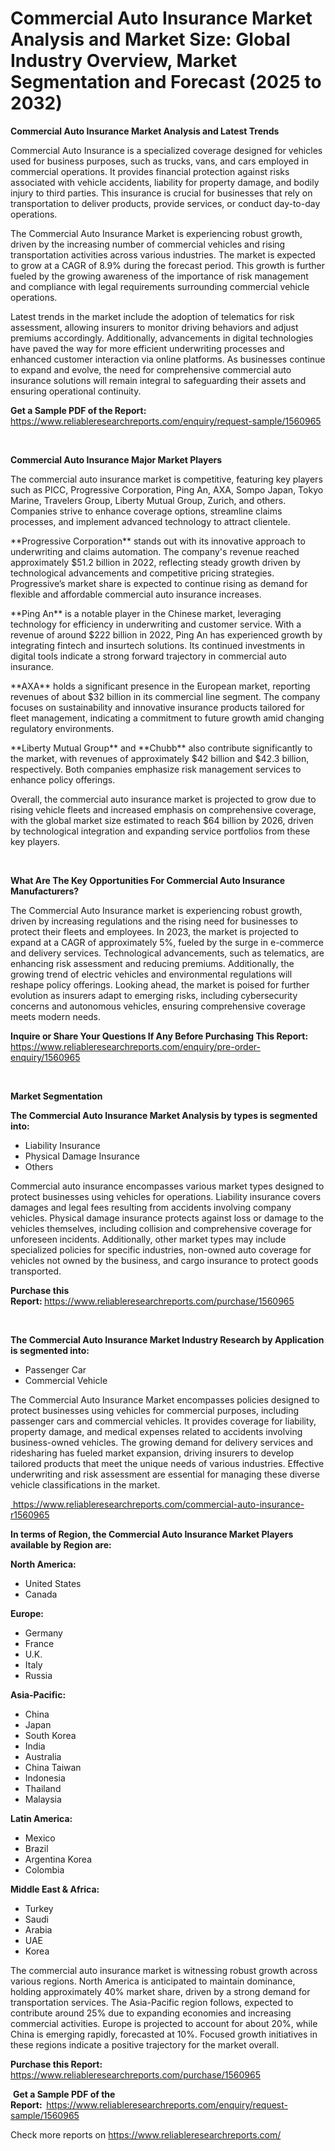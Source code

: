 <p><h1>Commercial Auto Insurance Market Analysis and Market Size: Global Industry Overview, Market Segmentation and Forecast (2025 to 2032)</h1></p><p><strong>Commercial Auto Insurance Market Analysis and Latest Trends</strong></p>
<p><p>Commercial Auto Insurance is a specialized coverage designed for vehicles used for business purposes, such as trucks, vans, and cars employed in commercial operations. It provides financial protection against risks associated with vehicle accidents, liability for property damage, and bodily injury to third parties. This insurance is crucial for businesses that rely on transportation to deliver products, provide services, or conduct day-to-day operations.</p><p>The Commercial Auto Insurance Market is experiencing robust growth, driven by the increasing number of commercial vehicles and rising transportation activities across various industries. The market is expected to grow at a CAGR of 8.9% during the forecast period. This growth is further fueled by the growing awareness of the importance of risk management and compliance with legal requirements surrounding commercial vehicle operations. </p><p>Latest trends in the market include the adoption of telematics for risk assessment, allowing insurers to monitor driving behaviors and adjust premiums accordingly. Additionally, advancements in digital technologies have paved the way for more efficient underwriting processes and enhanced customer interaction via online platforms. As businesses continue to expand and evolve, the need for comprehensive commercial auto insurance solutions will remain integral to safeguarding their assets and ensuring operational continuity.</p></p>
<p><strong>Get a Sample PDF of the Report:&nbsp;</strong> <a href="https://www.reliableresearchreports.com/enquiry/request-sample/1560965?utm_campaign=2245&utm_medium=2&utm_source=Github&utm_content=ia&utm_term=09032025&utm_id=commercial-auto-insurance">https://www.reliableresearchreports.com/enquiry/request-sample/1560965</a></p>
<p>&nbsp;</p>
<p><strong>Commercial Auto Insurance Major Market Players</strong></p>
<p><p>The commercial auto insurance market is competitive, featuring key players such as PICC, Progressive Corporation, Ping An, AXA, Sompo Japan, Tokyo Marine, Travelers Group, Liberty Mutual Group, Zurich, and others. Companies strive to enhance coverage options, streamline claims processes, and implement advanced technology to attract clientele.</p><p>**Progressive Corporation** stands out with its innovative approach to underwriting and claims automation. The company's revenue reached approximately $51.2 billion in 2022, reflecting steady growth driven by technological advancements and competitive pricing strategies. Progressive’s market share is expected to continue rising as demand for flexible and affordable commercial auto insurance increases.</p><p>**Ping An** is a notable player in the Chinese market, leveraging technology for efficiency in underwriting and customer service. With a revenue of around $222 billion in 2022, Ping An has experienced growth by integrating fintech and insurtech solutions. Its continued investments in digital tools indicate a strong forward trajectory in commercial auto insurance.</p><p>**AXA** holds a significant presence in the European market, reporting revenues of about $32 billion in its commercial line segment. The company focuses on sustainability and innovative insurance products tailored for fleet management, indicating a commitment to future growth amid changing regulatory environments.</p><p>**Liberty Mutual Group** and **Chubb** also contribute significantly to the market, with revenues of approximately $42 billion and $42.3 billion, respectively. Both companies emphasize risk management services to enhance policy offerings.</p><p>Overall, the commercial auto insurance market is projected to grow due to rising vehicle fleets and increased emphasis on comprehensive coverage, with the global market size estimated to reach $64 billion by 2026, driven by technological integration and expanding service portfolios from these key players.</p></p>
<p>&nbsp;</p>
<p><strong>What Are The Key Opportunities For Commercial Auto Insurance Manufacturers?</strong></p>
<p><p>The Commercial Auto Insurance market is experiencing robust growth, driven by increasing regulations and the rising need for businesses to protect their fleets and employees. In 2023, the market is projected to expand at a CAGR of approximately 5%, fueled by the surge in e-commerce and delivery services. Technological advancements, such as telematics, are enhancing risk assessment and reducing premiums. Additionally, the growing trend of electric vehicles and environmental regulations will reshape policy offerings. Looking ahead, the market is poised for further evolution as insurers adapt to emerging risks, including cybersecurity concerns and autonomous vehicles, ensuring comprehensive coverage meets modern needs.</p></p>
<p><strong>Inquire or Share Your Questions If Any Before Purchasing This Report:</strong> <a href="https://www.reliableresearchreports.com/enquiry/pre-order-enquiry/1560965?utm_campaign=2245&utm_medium=2&utm_source=Github&utm_content=ia&utm_term=09032025&utm_id=commercial-auto-insurance">https://www.reliableresearchreports.com/enquiry/pre-order-enquiry/1560965</a></p>
<p>&nbsp;</p>
<p><strong>Market Segmentation</strong></p>
<p><strong>The Commercial Auto Insurance Market Analysis by types is segmented into:</strong></p>
<p><ul><li>Liability Insurance</li><li>Physical Damage Insurance</li><li>Others</li></ul></p>
<p><p>Commercial auto insurance encompasses various market types designed to protect businesses using vehicles for operations. Liability insurance covers damages and legal fees resulting from accidents involving company vehicles. Physical damage insurance protects against loss or damage to the vehicles themselves, including collision and comprehensive coverage for unforeseen incidents. Additionally, other market types may include specialized policies for specific industries, non-owned auto coverage for vehicles not owned by the business, and cargo insurance to protect goods transported.</p></p>
<p><strong>Purchase this Report:&nbsp;</strong><a href="https://www.reliableresearchreports.com/purchase/1560965?utm_campaign=2245&utm_medium=2&utm_source=Github&utm_content=ia&utm_term=09032025&utm_id=commercial-auto-insurance">https://www.reliableresearchreports.com/purchase/1560965</a></p>
<p>&nbsp;</p>
<p><strong>The Commercial Auto Insurance Market Industry Research by Application is segmented into:</strong></p>
<p><ul><li>Passenger Car</li><li>Commercial Vehicle</li></ul></p>
<p><p>The Commercial Auto Insurance Market encompasses policies designed to protect businesses using vehicles for commercial purposes, including passenger cars and commercial vehicles. It provides coverage for liability, property damage, and medical expenses related to accidents involving business-owned vehicles. The growing demand for delivery services and ridesharing has fueled market expansion, driving insurers to develop tailored products that meet the unique needs of various industries. Effective underwriting and risk assessment are essential for managing these diverse vehicle classifications in the market.</p></p>
<p><a href="https://www.reliableresearchreports.com/commercial-auto-insurance-r1560965?utm_campaign=2245&utm_medium=2&utm_source=Github&utm_content=ia&utm_term=09032025&utm_id=commercial-auto-insurance">&nbsp;https://www.reliableresearchreports.com/commercial-auto-insurance-r1560965</a></p>
<p><strong>In terms of Region, the Commercial Auto Insurance Market Players available by Region are:</strong></p>
<p>
    <p> <strong> North America: </strong>
        <ul>
            <li>United States</li>
            <li>Canada</li>
        </ul>
        </p> 
    <p> <strong> Europe: </strong>
        <ul>
            <li>Germany</li>
            <li>France</li>
            <li>U.K.</li>
            <li>Italy</li>
            <li>Russia</li>
        </ul>
        </p> 
    <p> <strong> Asia-Pacific: </strong>
        <ul>
            <li>China</li>
            <li>Japan</li>
            <li>South Korea</li>
            <li>India</li>
            <li>Australia</li>
            <li>China Taiwan</li>
            <li>Indonesia</li>
            <li>Thailand</li>
            <li>Malaysia</li>
        </ul>
        </p> 
    <p> <strong> Latin America: </strong>
        <ul>
            <li>Mexico</li>
            <li>Brazil</li>
            <li>Argentina Korea</li>
            <li>Colombia</li>
        </ul>
        </p> 
    <p> <strong> Middle East & Africa: </strong>
        <ul>
            <li>Turkey</li>
            <li>Saudi</li>
            <li>Arabia</li>
            <li>UAE</li>
            <li>Korea</li>
        </ul>
    </p>
    </p>
<p><p>The commercial auto insurance market is witnessing robust growth across various regions. North America is anticipated to maintain dominance, holding approximately 40% market share, driven by a strong demand for transportation services. The Asia-Pacific region follows, expected to contribute around 25% due to expanding economies and increasing commercial activities. Europe is projected to account for about 20%, while China is emerging rapidly, forecasted at 10%. Focused growth initiatives in these regions indicate a positive trajectory for the market overall.</p></p>
<p><strong>Purchase this Report: </strong><a href="https://www.reliableresearchreports.com/purchase/1560965?utm_campaign=2245&utm_medium=2&utm_source=Github&utm_content=ia&utm_term=09032025&utm_id=commercial-auto-insurance">https://www.reliableresearchreports.com/purchase/1560965</a></p>
<p>&nbsp;<strong>Get a Sample PDF of the Report:&nbsp;&nbsp;</strong><a href="https://www.reliableresearchreports.com/enquiry/request-sample/1560965?utm_campaign=2245&utm_medium=2&utm_source=Github&utm_content=ia&utm_term=09032025&utm_id=commercial-auto-insurance">https://www.reliableresearchreports.com/enquiry/request-sample/1560965</a></p>
<p><strong></strong></p>
<p>Check more reports on <a href="https://www.reliableresearchreports.com/?utm_campaign=2245&utm_medium=2&utm_source=Github&utm_content=ia&utm_term=09032025&utm_id=commercial-auto-insurance">https://www.reliableresearchreports.com/</a></p>